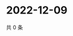 # 2022-12-09

共 0 条

<!-- BEGIN WEIBO -->
<!-- 最后更新时间 Fri Dec 09 2022 17:13:34 GMT+0800 (China Standard Time) -->

<!-- END WEIBO -->
